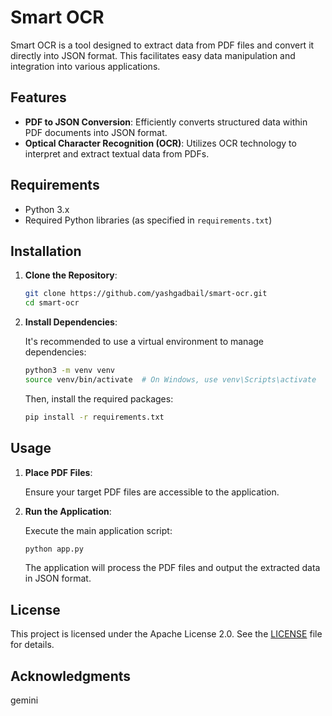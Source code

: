 # Smart OCR

Smart OCR is a tool designed to extract data from PDF files and convert it directly into JSON format. This facilitates easy data manipulation and integration into various applications.

## Features

- **PDF to JSON Conversion**: Efficiently converts structured data within PDF documents into JSON format.
- **Optical Character Recognition (OCR)**: Utilizes OCR technology to interpret and extract textual data from PDFs.

## Requirements

- Python 3.x
- Required Python libraries (as specified in `requirements.txt`)

## Installation

1. **Clone the Repository**:

   ```bash
   git clone https://github.com/yashgadbail/smart-ocr.git
   cd smart-ocr
   ```

2. **Install Dependencies**:

   It's recommended to use a virtual environment to manage dependencies:

   ```bash
   python3 -m venv venv
   source venv/bin/activate  # On Windows, use venv\Scripts\activate
   ```

   Then, install the required packages:

   ```bash
   pip install -r requirements.txt
   ```

## Usage

1. **Place PDF Files**:

   Ensure your target PDF files are accessible to the application.

2. **Run the Application**:

   Execute the main application script:

   ```bash
   python app.py
   ```

   The application will process the PDF files and output the extracted data in JSON format.

## License

This project is licensed under the Apache License 2.0. See the [LICENSE](LICENSE) file for details.

## Acknowledgments

gemini
